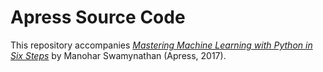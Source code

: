 # Apress Source Code

This repository accompanies [*Mastering Machine Learning with Python in Six Steps*](http://www.apress.com/9781484228654) by Manohar Swamynathan (Apress, 2017).
